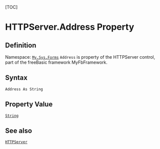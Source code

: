[TOC]
# HTTPServer.Address Property

## Definition
Namespace: [`My.Sys.Forms`](My.Sys.Forms.md)
`Address` is property of the HTTPServer control, part of the freeBasic framework MyFbFramework.
## Syntax
```freeBasic
Address As String
```
## Property Value
[`String`]("https://www.freebasic.net/wiki/KeyPgString")
## See also
[`HTTPServer`](HTTPServer.md)
